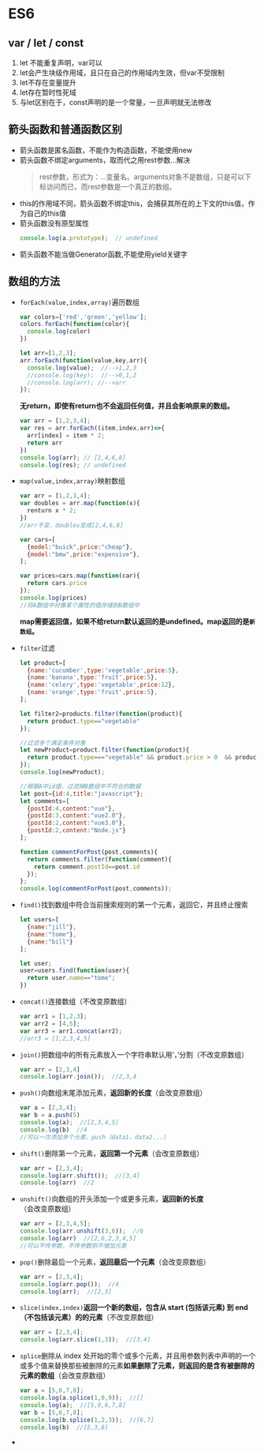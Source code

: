 # ES6

## var / let / const
1. let 不能重复声明，var可以
2. let会产生块级作用域，且只在自己的作用域内生效，但var不受限制
3. let不存在变量提升
4. let存在暂时性死域
5. 与let区别在于，const声明的是一个常量，一旦声明就无法修改

## 箭头函数和普通函数区别
* 箭头函数是匿名函数，不能作为构造函数，不能使用new
* 箭头函数不绑定arguments，取而代之用rest参数...解决
  >rest参数，形式为：...变量名。arguments对象不是数组，只是可以下标访问而已，而rest参数是一个真正的数组。
* this的作用域不同，箭头函数不绑定this，会捕获其所在的上下文的this值，作为自己的this值
* 箭头函数没有原型属性
  ```js
  console.log(a.prototype);  // undefined
  ```
* 箭头函数不能当做Generator函数,不能使用yield关键字

## 数组的方法
* `forEach(value,index,array)`遍历数组  
  ``` js
  var colors=['red','green','yellow'];
  colors.forEach(function(color){
    console.log(color)
  })

  let arr=[1,2,3];
  arr.forEach(function(value,key,arr){
    console.log(value);  //-->1,2,3
    //console.log(key);  //-->0,1,2
    //console.log(arr); //-->arr
  });
  ```
  <b>无return，即使有return也不会返回任何值，并且会影响原来的数组。</b>
  ``` js
  var arr = [1,2,3,4]; 
  var res = arr.forEach((item,index,arr)=>{
    arr[index] = item * 2;
    return arr 
  })
  console.log(arr); // [2,4,6,8]
  console.log(res); // undefined 
  ```

* `map(value,index,array)`映射数组  
  ``` js
  var arr = [1,2,3,4]; 
  var doubles = arr.map(function(x){
    renturn x * 2;
  })
  //arr不变，doubles变成[2,4,6,8]

  var cars=[
    {model:"buick",price:"cheap"},
    {model:"bmw",price:"expensive"},
  ];

  var prices=cars.map(function(car){
    return cars.price
  });
  console.log(prices)
  //将A数组中对像某个属性的值存储到B数组中
  ```
  <b>map需要返回值，如果不给return默认返回的是undefined。map返回的是`新数组`。</b>

* `filter`过滤
  ``` js
  let product=[
    {name:'cucumber',type:'vegetable',price:5},
    {name:'banana',type:'fruit',price:5},
    {name:'celery',type:'vegetable',price:12},
    {name:'orange',type:'fruit',price:5},
  ];

  let filter2=products.filter(function(product){
    return product.type=="vegetable"
  });

  //过滤多个满足条件对象
  let newProduct=product.filter(function(product){
    return product.type==="vegetable" && product.price > 0  && product.price < 10 
  });
  console.log(newProduct);

  //根据A中id值，过滤掉B数组中不符合的数据
  let post={id:4,title:"javascript"};
  let comments=[
    {postId:4,content:"vue"},
    {postId:3,content:"vue2.0"},
    {postId:2,content:"vue3.0"},
    {postId:2,content:"Node.js"}
  ];

  function commentForPost(post,comments){
    return comments.filter(function(comment){
      return comment.postId==post.id
    });
  };
  console.log(commentForPost(post,comments));
  ```  

* `find()`找到数组中符合当前搜索规则的第一个元素，返回它，并且终止搜索
  ``` js
  let users=[
    {name:"jill"},
    {name:"tome"},
    {name:"bill"}
  ];

  let user;
  user=users.find(function(user){
    return user.name=="tome";
  })
  ```

* `concat()`连接数组（不改变原数组）
  ``` js
  var arr1 = [1,2,3];
  var arr2 = [4,5];
  var arr3 = arr1.concat(arr2);
  //arr3 = [1,2,3,4,5]
  ```

* `join()`把数组中的所有元素放入一个字符串默认用‘，’分割（不改变原数组）
  ``` js
  var arr = [2,3,4]
  console.log(arr.join());  //2,3,4
  ```

* `push()`向数组末尾添加元素，<b>返回新的长度</b>（会改变原数组）
  ``` js
  var a = [2,3,4];
  var b = a.push(5)
  console.log(a);  //[2,3,4,5]
  console.log(b)  //4
  //可以一次添加多个元素，push（data1，data2...）
  ```
* `shift()`删除第一个元素，<b>返回第一个元素</b>（会改变原数组）
  ``` js
  var arr = [2,3,4];
  console.log(arr.shift());  //[3,4]
  console.log(arr)  //2
  ```
* `unshift()`向数组的开头添加一个或更多元素，<b>返回新的长度</b>（会改变原数组）
  ``` js
  var arr = [2,3,4,5];
  console.log(arr.unshift(3,6));  //6
  console.log(arr)  //[2,6,2,3,4,5]
  //可以不传参数，不传参数则不增加元素
  ```

* `pop()`删除最后一个元素，<b>返回最后一个元素</b>（会改变原数组）
  ``` js
  var arr = [2,3,4];
  console.log(arr.pop());  //4
  console.log(arr);  //[2,3]
  ```

* `slice(index,index)`<b>返回一个新的数组，包含从 start (包括该元素) 到 end （不包括该元素）的的元素</b>（不改变原数组）
  ``` js
  var arr = [2,3,4];
  console.log(arr.slice(1,3));  //[3,4]
  ```

* `splice`删除从 index 处开始的零个或多个元素，并且用参数列表中声明的一个或多个值来替换那些被删除的元素<b>如果删除了元素，则返回的是含有被删除的元素的数组</b>（会改变原数组）
  ``` js
  var a = [5,6,7,8];
  console.log(a.splice(1,0,9));  //[]
  console.log(a);  //[5,9,6,7,8]
  var b = [5,6,7,8];
  console.log(b.splice(1,2,3));  //[6,7]
  console.log(b)  //[5,3,8]
  ```
*  